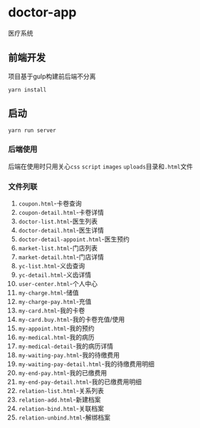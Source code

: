# doctor-app
医疗系统

## 前端开发
项目基于gulp构建前后端不分离
```
yarn install
```
## 启动
```
yarn run server
```
### 后端使用
后端在使用时只用关心`css` `script` `images` `uploads`目录和`.html`文件

### 文件列联

1. `coupon.html`-卡卷查询
2. `coupon-detail.html`-卡卷详情
3. `doctor-list.html`-医生列表
4. `doctor-detail.html`-医生详情
5. `doctor-detail-appoint.html`-医生预约
6. `market-list.html`-门店列表
7. `market-detail.html`-门店详情
8. `yc-list.html`-义齿查询
9. `yc-detail.html`-义齿详情
10. `user-center.html`-个人中心
11. `my-charge.html`-储值
12. `my-charge-pay.html`-充值
13. `my-card.html`-我的卡卷
14. `my-card.buy.html`-我的卡卷充值/使用
15. `my-appoint.html`-我的预约
16. `my-medical.html`-我的病历
17. `my-medical-detail`-我的病历详情
18. `my-waiting-pay.html`-我的待缴费用
19. `my-waiting-pay-detail.html`-我的待缴费用明细
20. `my-end-pay.html`-我的已缴费用
21. `my-end-pay-detail.html`-我的已缴费用明细
22. `relation-list.html`-关系列表
23. `relation-add.html`-新建档案
24. `relation-bind.html`-关联档案
25. `relation-unbind.html`-解绑档案
